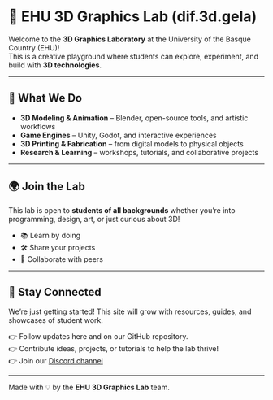 # 🎨 EHU 3D Graphics Lab (dif.3d.gela)

Welcome to the **3D Graphics Laboratory** at the University of the Basque Country (EHU)!  
This is a creative playground where students can explore, experiment, and build with **3D technologies**.

---

## 🚀 What We Do
- **3D Modeling & Animation** – Blender, open-source tools, and artistic workflows  
- **Game Engines** – Unity, Godot, and interactive experiences  
- **3D Printing & Fabrication** – from digital models to physical objects  
- **Research & Learning** – workshops, tutorials, and collaborative projects  

---

## 🌍 Join the Lab
This lab is open to **students of all backgrounds** whether you’re into programming, design, art, or just curious about 3D!

- 📚 Learn by doing  
- 🛠️ Share your projects  
- 🤝 Collaborate with peers  

---

## 📢 Stay Connected
We’re just getting started! This site will grow with resources, guides, and showcases of student work.  

👉 Follow updates here and on our GitHub repository.  
👉 Contribute ideas, projects, or tutorials to help the lab thrive!  
👉 Join our [Discord channel](https://discord.gg/tUJCjDse)

---

Made with 💡 by the **EHU 3D Graphics Lab** team.
